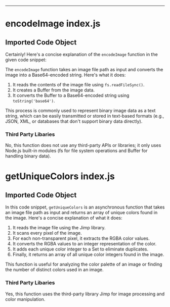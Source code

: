 
  
  
  
  

---
# encodeImage index.js
## Imported Code Object
Certainly! Here's a concise explanation of the `encodeImage` function in the given code snippet:

The `encodeImage` function takes an image file path as input and converts the image into a Base64-encoded string. Here's what it does:

1. It reads the contents of the image file using `fs.readFileSync()`.
2. It creates a Buffer from the image data.
3. It converts the Buffer to a Base64-encoded string using `toString('base64')`.

This process is commonly used to represent binary image data as a text string, which can be easily transmitted or stored in text-based formats (e.g., JSON, XML, or databases that don't support binary data directly).

### Third Party Libaries

No, this function does not use any third-party APIs or libraries; it only uses Node.js built-in modules (fs for file system operations and Buffer for handling binary data).

# getUniqueColors index.js
## Imported Code Object
In this code snippet, `getUniqueColors` is an asynchronous function that takes an image file path as input and returns an array of unique colors found in the image. Here's a concise explanation of what it does:

1. It reads the image file using the Jimp library.
2. It scans every pixel of the image.
3. For each non-transparent pixel, it extracts the RGBA color values.
4. It converts the RGBA values to an integer representation of the color.
5. It adds each unique color integer to a Set to eliminate duplicates.
6. Finally, it returns an array of all unique color integers found in the image.

This function is useful for analyzing the color palette of an image or finding the number of distinct colors used in an image.

### Third Party Libaries

Yes, this function uses the third-party library Jimp for image processing and color manipulation.

  
  
  
  